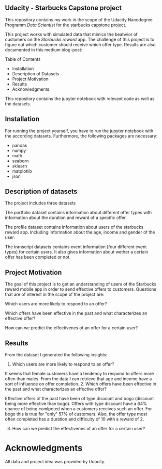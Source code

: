 ## Udacity - Starbucks Capstone project 

This repository contains my work in the scope of the Udacity Nanodegree Programm *Data Scientist* for the starbucks capstone project.

This project works with simulated data that mimics the beahvior of customers on the *Starbucks reward* app. The challenge of this project is to figure out which customer should receive which offer type. Results are also documented in this medium blog-post:


Table of Contents

- Installation
- Description of Datasets
- Project Motivation
- Results
- Acknowledgments

This repository contains the jupyter notebook with relevant code as well as the datasets. 

## Installation

For running the project yourself, you have to run the jupyter notebook with the according datasets. Furthermore, the following packages are necessary:

- pandas
- numpy
- math
- seaborn
- sklearn
- matplotlib
- json


## Description of datasets

The project includes three datasets

The portfolio dataset contains information about different offer types with information about the duration and reward of a specific offer.

The profile dataset contains information about users of the starbucks reward app. Including information about the age, income and gender of the user.

The transcript datasets contains event information (four different event types) for certain users. It also gives information about wether a certain offer has been completed or not. 


## Project Motivation

The goal of this project is to get an understanding of users of the Starbucks reward mobile app in order to send effective offers to customers.
Questions that are of interest in the scope of the project are:

Which users are more likely to respond to an offer?

Which offers have been effective in the past and what characterizes an effective offer?

How can we predict the effectivenes of an offer for a certain user?

## Results

From the dataset I generated the following insights:

1. Which users are more likely to respond to an offer?

It seems that female customers have a tendency to respond to offers more often than males. From the data I can retrieve that age and income have a sort of influence on offer completion. 
2. Which offers have been effective in the past and what characterizes an effective offer?

Effective offers of the past have been of type disocunt and bogo (discount being more effective than bogo). Offers with type discount have a 64% chance of being comlpeted when a customers receives such an offer. For bogo this is true for "only" 57% of customers.
Also, the offer type most often completed has a duration and difficulty of 10 with a reward of 2.

3. How can we predict the effectivenes of an offer for a certain user?



# Acknowledgments

All data and project idea was provided by Udacity. 
